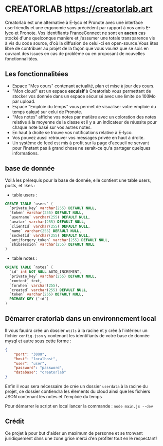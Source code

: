 
# CREATORLAB https://creatorlab.art

Creatorlab est une alternative à E-lyco et Pronote avec une interface userfriendly et une ergonomie sans précédent par rapport à nos amis E-lyco et Pronote.
Vos identifiants FranceConnect ne sont en **aucun** cas stocké d'une quelconque manière et j'assumer une totale transparence vis à vis du code source, d'où la diffusion de celui-ci en open-source.Vous êtes libre de contribuer au projet de la façon que vous voulez que se sois en ouvrant des issues en cas de problème ou en proposant de nouvelles fonctionnalitées.

## Les fonctionnalitées

 - Espace "Mes cours" contenant actualité, plan et mise à jour des cours.
 - "Mon cloud" est un espace **esculsif** à Creatorlab vous permettant de stocker vos donnée dans un espace sécurisé avec une limite de 100Mo par upload.
 -  Espace "Emploie du temps" vous permet de visualiser votre emploie du temps calqué sur celui de Pronote.
 - "Mes notes" affiche vos notes par matière avec un coloration des notes relative à la moyenne de la classe et il y a un indicateur de réussite pour chaque note basé sur vos autres notes.
 - En haut à droite se trouve vos notifications relative à E-lyco.
 - Vos pouvez aussi retrouver vos messages privée en haut à droite.
 - Un système de feed est mis à profit sur la page d'accueil ne servant pour l'instant pas à grand chose ne serait-ce qu'a partager quelques informations.

## base de donnée
Voilà les prérequis pour la base de donnée, elle contient une table users, posts, et likes :
- table users :
```sql
CREATE TABLE `users` (
  `private_key` varchar(255) DEFAULT NULL,
  `token` varchar(255) DEFAULT NULL,
  `username` varchar(255) DEFAULT NULL,
  `avatar` varchar(255) DEFAULT NULL,
  `clientId` varchar(255) DEFAULT NULL,
  `name` varchar(255) DEFAULT NULL,
  `socketid` varchar(255) DEFAULT NULL,
  `antiforgery_token` varchar(255) DEFAULT NULL,
  `shibsession` varchar(255) DEFAULT NULL
)
```
- table notes :
```sql
CREATE TABLE `notes` (
  `id` int NOT NULL AUTO_INCREMENT,
  `private_key` varchar(255) DEFAULT NULL,
  `content` text,
  `forwhen` varchar(255),
  `created` varchar(255) DEFAULT NULL,
  `token` varchar(255) DEFAULT NULL,
  PRIMARY KEY (`id`)
)
```

## Démarrer cratorlab dans un environnement local
Il vous faudra crée un dossier `utils` à la racine et y crée à l'intérieur un fichier `config.json`
y contenant les identifiants de votre base de donnée mysql et autre sous cette forme : 
```json
{
	"port": "3000", 
	"host": "localhost",
	"user": "user", 
	"password": "password", 
	"database": "creatorlab" 
}
```
Enfin il vous sera nécessaire de crée un dossier `userdata` à la racine du projet, ce dossier contiendra les élements du cloud ainsi que les fichiers JSON contenant les notes et l'emploie du temps

Pour démarrer le script en local lancer la commande : `node main.js --dev`


## Crédit
Ce projet à pour but d'aider un maximum de personne et se tronvant juridiquement dans une zone grise merci d'en profiter tout en le respectant!
